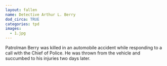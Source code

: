```yaml
---
layout: fallen
name: Detective Arthur L. Berry
dod_circa: TRUE
categories: tpd
images:
  - 1.jpg
---
```


Patrolman Berry was killed in an automobile accident while responding to a call with the Chief of Police. He was thrown from the vehicle and succumbed to his injuries two days later.
